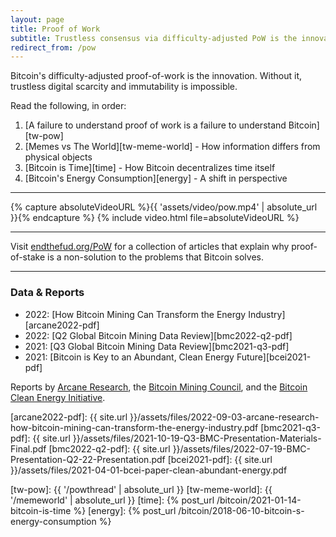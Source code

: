 ```yaml
---
layout: page
title: Proof of Work
subtitle: Trustless consensus via difficulty-adjusted PoW is the innovation
redirect_from: /pow
---
```


Bitcoin's difficulty-adjusted proof-of-work is the innovation. Without it, trustless
digital scarcity and immutability is impossible.

Read the following, in order:

1. [A failure to understand proof of work is a failure to understand Bitcoin][tw-pow]
2. [Memes vs The World][tw-meme-world] - How information differs from physical objects
3. [Bitcoin is Time][time] - How Bitcoin decentralizes time itself
4. [Bitcoin's Energy Consumption][energy] - A shift in perspective

---

{% capture absoluteVideoURL %}{{ 'assets/video/pow.mp4' | absolute_url }}{% endcapture %}
{% include video.html file=absoluteVideoURL %}

---

Visit [endthefud.org/PoW](https://endthefud.org/PoW) for a collection of
articles that explain why proof-of-stake is a non-solution to the problems that
Bitcoin solves.

---

### Data & Reports

- 2022: [How Bitcoin Mining Can Transform the Energy Industry][arcane2022-pdf]
- 2022: [Q2 Global Bitcoin Mining Data Review][bmc2022-q2-pdf]
- 2021: [Q3 Global Bitcoin Mining Data Review][bmc2021-q3-pdf]
- 2021: [Bitcoin is Key to an Abundant, Clean Energy Future][bcei2021-pdf]

Reports by [Arcane Research][arcane], the [Bitcoin Mining Council][bmc], and the
[Bitcoin Clean Energy Initiative][bcei].

[arcane2022-pdf]: {{ site.url }}/assets/files/2022-09-03-arcane-research-how-bitcoin-mining-can-transform-the-energy-industry.pdf
[bmc2021-q3-pdf]: {{ site.url }}/assets/files/2021-10-19-Q3-BMC-Presentation-Materials-Final.pdf
[bmc2022-q2-pdf]: {{ site.url }}/assets/files/2022-07-19-BMC-Presentation-Q2-22-Presentation.pdf
[bcei2021-pdf]: {{ site.url }}/assets/files/2021-04-01-bcei-paper-clean-abundant-energy.pdf

[arcane]: https://arcane.no/research/reports
[bmc]: https://bitcoinminingcouncil.com/
[bcei]: https://bitcoin.energy/

[tw-pow]: {{ '/powthread' | absolute_url }}
[tw-meme-world]: {{ '/memeworld' | absolute_url }}
[time]: {% post_url /bitcoin/2021-01-14-bitcoin-is-time %}
[energy]: {% post_url /bitcoin/2018-06-10-bitcoin-s-energy-consumption %}
